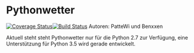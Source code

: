 
Pythonwetter
=
[![Coverage Status](https://coveralls.io/repos/PatteWi/pythonwetter/badge.svg?branch=si-project&service=github)](https://coveralls.io/github/PatteWi/pythonwetter?branch=si-project)[![Build Status](https://travis-ci.org/PatteWi/pythonwetter.svg?branch=si-project)](https://travis-ci.org/PatteWi/pythonwetter)
Autoren: PatteWi und Benxxen

Aktuell steht steht Pythonwetter nur für die Python 2.7 zur Verfügung, eine Unterstützung für Python 3.5 wird gerade entwickelt.
